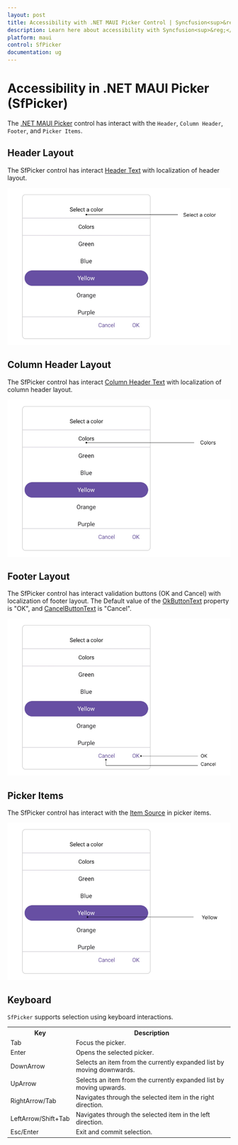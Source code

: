 ```yaml
---
layout: post
title: Accessibility with .NET MAUI Picker Control | Syncfusion<sup>&reg;</sup>
description: Learn here about accessibility with Syncfusion<sup>&reg;</sup> .NET MAUI Picker (SfPicker) control.
platform: maui
control: SfPicker
documentation: ug
---
```


# Accessibility in .NET MAUI Picker (SfPicker)

The [.NET MAUI Picker](https://www.syncfusion.com/maui-controls/maui-picker) control has interact with the `Header`, `Column Header`, `Footer`, and `Picker Items`.

## Header Layout

The SfPicker control has interact [Header Text](https://help.syncfusion.com/cr/maui-toolkit/Syncfusion.Maui.Toolkit.Picker.PickerHeaderView.html#Syncfusion_Maui_Toolkit_Picker_PickerHeaderView_Text) with localization of header layout.

![Header Layout in .NET MAUI Picker.](images/accessibility/maui-accessibility-header.png)

## Column Header Layout

The SfPicker control has interact [Column Header Text](https://help.syncfusion.com/cr/maui-toolkit/Syncfusion.Maui.Toolkit.Picker.PickerColumn.html#Syncfusion_Maui_Toolkit_Picker_PickerColumn_HeaderTextProperty) with localization of column header layout.

![Column Header Layout in .NET MAUI Picker.](images/accessibility/maui-accessibility-columnheader.png)

## Footer Layout

The SfPicker control has interact validation buttons (OK and Cancel) with localization of footer layout. The Default value of the [OkButtonText](https://help.syncfusion.com/cr/maui-toolkit/Syncfusion.Maui.Toolkit.Picker.PickerFooterView.html#Syncfusion_Maui_Toolkit_Picker_PickerFooterView_OkButtonText) property is "OK", and [CancelButtonText](https://help.syncfusion.com/cr/maui-toolkit/Syncfusion.Maui.Toolkit.Picker.PickerFooterView.html#Syncfusion_Maui_Toolkit_Picker_PickerFooterView_CancelButtonText) is "Cancel".

![Footer Layout in .NET MAUI Picker.](images/accessibility/maui-accessibility-footer.png)

## Picker Items

The SfPicker control has interact with the [Item Source](https://help.syncfusion.com/cr/maui-toolkit/Syncfusion.Maui.Toolkit.Picker.PickerColumn.html#Syncfusion_Maui_Toolkit_Picker_PickerColumn_ItemsSourceProperty) in picker items.

![Picker Items in .NET MAUI Picker.](images/accessibility/maui-accessibility-pickeritems.png)

## Keyboard
`SfPicker` supports selection using keyboard interactions.

<table>
<tr>
<th>
Key
</th>
<th>
Description
</th>
</tr>
<tr>
<td>
Tab
</td>
<td>
Focus the picker.
</td>
</tr>
<tr>
<td>
Enter
</td>
<td>
Opens the selected picker.
</td>
</tr>
<tr>
<td>
DownArrow
</td>
<td>
Selects an item from the currently expanded list by moving downwards.
</td>
</tr>
<tr>
<td>
UpArrow
</td>
<td>
Selects an item from the currently expanded list by moving upwards.
</td>
</tr>
<tr>
<td>
RightArrow/Tab
</td>
<td>
Navigates through the selected item in the right direction.
</td>
</tr>
<tr>
<td>
LeftArrow/Shift+Tab
</td>
<td>
Navigates through the selected item in the left direction.
</td>
</tr>
<tr>
<td>
Esc/Enter
</td>
<td>
Exit and commit selection.
</td>
</tr>
</table>